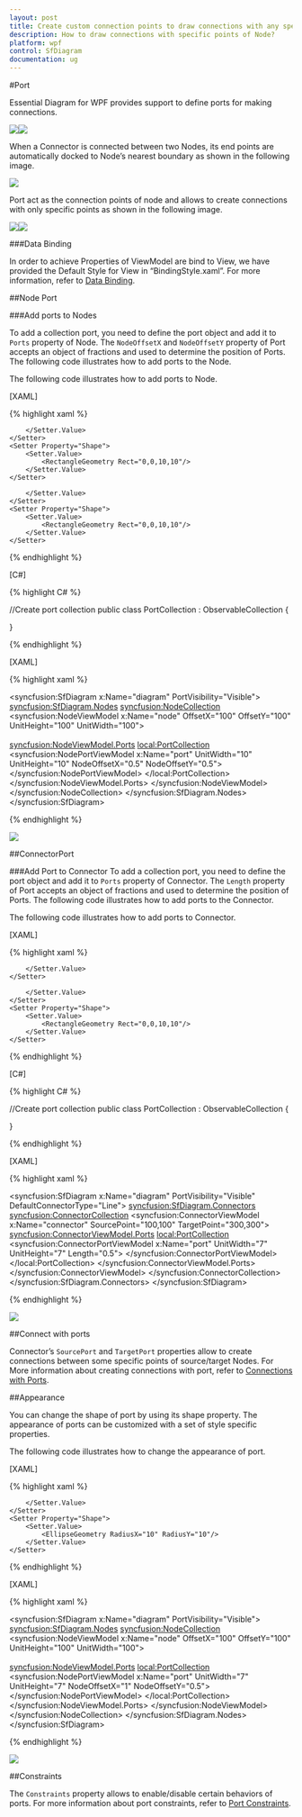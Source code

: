 ```yaml
---
layout: post
title: Create custom connection points to draw connections with any specific point of Node.
description: How to draw connections with specific points of Node?
platform: wpf
control: SfDiagram
documentation: ug
---
```


#Port

Essential Diagram for WPF provides support to define ports for making connections.

![](Port_images/Port_img1.jpeg)![](Port_images/Port_img2.jpeg)

When a Connector is connected between two Nodes, its end points are automatically docked to Node’s nearest boundary as shown in the following image.

![](Port_images/Port_img3.jpeg)

Port act as the connection points of node and allows to create connections with only specific points as shown in the following image.

![](Port_images/Port_img4.jpeg)![](Port_images/Port_img5.jpeg)

###Data Binding

In order to achieve Properties of ViewModel are bind to View, we have provided the Default Style for View in “BindingStyle.xaml”. For more information, refer to [Data Binding](/wpf/sfdiagram/Data-Binding).

##Node Port

###Add ports to Nodes

To add a collection port, you need to define the port object and add it to `Ports` property of Node. The `NodeOffsetX` and `NodeOffsetY` property of Port accepts an object of fractions and used to determine the position of Ports. The following code illustrates how to add ports to the Node.

The following code illustrates how to add ports to Node.

[XAML]

{% highlight xaml %}

<!--Style for Node-->
<Style TargetType="syncfusion:Node" BasedOn="{StaticResource NodeBindingStyle}">
	<Setter Property="ShapeStyle">
    	<Setter.Value>
        	<Style TargetType="Path">
            	<Setter Property="Fill" Value="DarkCyan"></Setter>
				<Setter Property="Stroke" Value="Black"></Setter>
       	        <Setter Property="StrokeThickness" Value="2"></Setter>
				<Setter Property="Stretch" Value="Fill"></Setter>
            </Style>
		</Setter.Value>
	</Setter>
    <Setter Property="Shape">
    	<Setter.Value>
        	<RectangleGeometry Rect="0,0,10,10"/>
       	</Setter.Value>
	</Setter>
</Style>

<!--Style for NodePort-->
<Style TargetType="syncfusion:NodePort" BasedOn="{StaticResource NodePortBindingStyle}">
	<Setter Property="ShapeStyle">
    	<Setter.Value>
        	<Style TargetType="Path">
            	<Setter Property="Fill" Value="Black"></Setter>
                <Setter Property="Stretch" Value="Fill"></Setter>
            </Style>
		</Setter.Value>
	</Setter>
    <Setter Property="Shape">
    	<Setter.Value>
        	<RectangleGeometry Rect="0,0,10,10"/>
        </Setter.Value>
	</Setter>
</Style>

{% endhighlight %}

[C#]

{% highlight C# %}

//Create port collection
public class PortCollection : ObservableCollection<IPort>
{

}

{% endhighlight %}

[XAML]

{% highlight xaml %}

<!--Initializes the SfDiagram-->
<syncfusion:SfDiagram x:Name="diagram" PortVisibility="Visible">
	<!--Initializes the NodeCollection-->
	<syncfusion:SfDiagram.Nodes>
		<syncfusion:NodeCollection>
		    <!--Initializes the Node-->
        	<syncfusion:NodeViewModel x:Name="node" OffsetX="100" 
				                      OffsetY="100" UnitHeight="100"
									  UnitWidth="100">	
				<!--Initializes the PortCollection-->					  						                                   
				<syncfusion:NodeViewModel.Ports>
					<local:PortCollection>
					    <!--Initializes the NodePort-->
						<syncfusion:NodePortViewModel x:Name="port" UnitWidth="10"
                                                      UnitHeight="10" NodeOffsetX="0.5"
                                                      NodeOffsetY="0.5">
						</syncfusion:NodePortViewModel>
					</local:PortCollection>
                </syncfusion:NodeViewModel.Ports>
        	</syncfusion:NodeViewModel>
       	</syncfusion:NodeCollection>
	</syncfusion:SfDiagram.Nodes>
</syncfusion:SfDiagram>

{% endhighlight %}

![](Port_images/Port_img6.jpeg)

##ConnectorPort

###Add Port to Connector
To add a collection port, you need to define the port object and add it to `Ports` property of Connector. The `Length` property of Port accepts an object of fractions and used to determine the position of Ports. The following code illustrates how to add ports to the Connector.

The following code illustrates how to add ports to Connector.

[XAML]

{% highlight xaml %}

<!--Style for Connector-->
<Style TargetType="syncfusion:Connector" BasedOn="{StaticResource ConnectorBindingStyle}">
	<Setter Property="TargetDecoratorStyle">
    	<Setter.Value>
        	<Style TargetType="Path">
            	<Setter Property="Fill" Value="Black" />
                <Setter Property="Stretch" Value="Fill" />
            </Style>
		</Setter.Value>
	</Setter>
</Style>

<!--Style for ConnectorPort-->
<Style TargetType="syncfusion:ConnectorPort" BasedOn="{StaticResource ConnectorPortBindingStyle}">
	<Setter Property="ShapeStyle">
    	<Setter.Value>
        	<Style TargetType="Path">
            	<Setter Property="Fill" Value="Black"></Setter>
                <Setter Property="Stretch" Value="Fill"></Setter>
			</Style>
      	</Setter.Value>
   	</Setter>
    <Setter Property="Shape">
    	<Setter.Value>
        	<RectangleGeometry Rect="0,0,10,10"/>
      	</Setter.Value>
   	</Setter>
</Style>

{% endhighlight %}

[C#]

{% highlight C# %}

//Create port collection
public class PortCollection : ObservableCollection<IPort>
{

}

{% endhighlight %}

[XAML]

{% highlight xaml %}

<!--Initializes the SfDiagram-->
<syncfusion:SfDiagram x:Name="diagram" PortVisibility="Visible" DefaultConnectorType="Line">
	<!--Initializes the ConnectorCollection-->
	<syncfusion:SfDiagram.Connectors>
    	<syncfusion:ConnectorCollection>
		    <!--Initializes the Connector-->
        	<syncfusion:ConnectorViewModel x:Name="connector" SourcePoint="100,100" TargetPoint="300,300">
				<!--Initializes the PortCollection-->
				<syncfusion:ConnectorViewModel.Ports>
                	<local:PortCollection>
					    <!--Initializes the ConnectorPort-->
                    	<syncfusion:ConnectorPortViewModel x:Name="port" UnitWidth="7"
                                                           UnitHeight="7" 
                                                           Length="0.5">
						</syncfusion:ConnectorPortViewModel>
					</local:PortCollection>
                </syncfusion:ConnectorViewModel.Ports>
			</syncfusion:ConnectorViewModel>
       	</syncfusion:ConnectorCollection>
	</syncfusion:SfDiagram.Connectors>
</syncfusion:SfDiagram>

{% endhighlight %}

![](Port_images/Port_img7.jpeg)

##Connect with ports

Connector’s `SourcePort` and `TargetPort` properties allow to create connections between some specific points of source/target Nodes. For More information about creating connections with port, refer to [Connections with Ports](/wpf/sfdiagram/Connector#Connections-with-Ports "Connections with Ports").

##Appearance

You can change the shape of port by using its shape property. The appearance of ports can be customized with a set of style specific properties.

The following code illustrates how to change the appearance of port.

[XAML]

{% highlight xaml %}

<!--Style for NodePort-->
<Style TargetType="syncfusion:NodePort" BasedOn="{StaticResource NodePortBindingStyle}">
	<Setter Property="ShapeStyle">
    	<Setter.Value>
        	<Style TargetType="Path">
            	<Setter Property="Fill" Value="Yellow"></Setter>
                <Setter Property="Stretch" Value="Fill"></Setter>
            </Style>
        </Setter.Value>
	</Setter>
    <Setter Property="Shape">
    	<Setter.Value>
			<EllipseGeometry RadiusX="10" RadiusY="10"/>
        </Setter.Value>
	</Setter>
</Style>

{% endhighlight %}

[XAML]

{% highlight xaml %}

<!--Initializes the SfDiagram-->
<syncfusion:SfDiagram x:Name="diagram" PortVisibility="Visible">
	<!--Initializes the NodeCollection-->
	<syncfusion:SfDiagram.Nodes>
		<syncfusion:NodeCollection>
				<!--Initializes the Node-->
              	<syncfusion:NodeViewModel x:Name="node" OffsetX="100" OffsetY="100" 	
				  		                  UnitHeight="100" UnitWidth="100">  
				    <!--Initializes the NodePortCollection-->                                  
					<syncfusion:NodeViewModel.Ports>
						<local:PortCollection>
						    <!--Initializes the NodePort-->
							<syncfusion:NodePortViewModel x:Name="port" UnitWidth="7"
                                                      	  UnitHeight="7"
                                                          NodeOffsetX="1"
                                                          NodeOffsetY="0.5">
							</syncfusion:NodePortViewModel>
						</local:PortCollection>
                	</syncfusion:NodeViewModel.Ports>
              	</syncfusion:NodeViewModel>
       	</syncfusion:NodeCollection>
	</syncfusion:SfDiagram.Nodes>
</syncfusion:SfDiagram>

{% endhighlight %}

![](Port_images/Port_img8.jpeg)

##Constraints

The `Constraints` property allows to enable/disable certain behaviors of ports. For more information about port constraints, refer to [Port Constraints](/wpf/sfdiagram/Constraints#PortConstraints "Port Constraints").